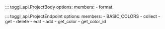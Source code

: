::: toggl_api.ProjectBody
    options:
        members:
            - format

::: toggl_api.ProjectEndpoint
    options:
        members:
            - BASIC_COLORS
            - collect
            - get
            - delete
            - edit
            - add
            - get_color
            - get_color_id
